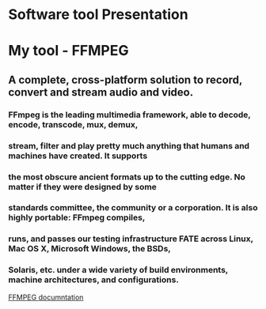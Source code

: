 # Software tool Presentation

# My tool - FFMPEG

## A complete, cross-platform solution to record, convert and stream audio and video.

### FFmpeg is the leading multimedia framework, able to decode, encode, transcode, mux, demux,
### stream, filter and play pretty much anything that humans and machines have created. It supports 
### the most obscure ancient formats up to the cutting edge. No matter if they were designed by some 
###  standards committee, the community or a corporation. It is also highly portable: FFmpeg compiles, 
###  runs, and passes our testing infrastructure FATE across Linux, Mac OS X, Microsoft Windows, the BSDs, 
###  Solaris, etc. under a wide variety of build environments, machine architectures, and configurations.

[FFMPEG documntation](https://ffmpeg.org/documentation.html)
